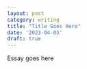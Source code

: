 ```yaml
---
layout: post
category: writing
title: "Title Goes Here"
date: '2023-04-03'
draft: true
---
```


Essay goes here